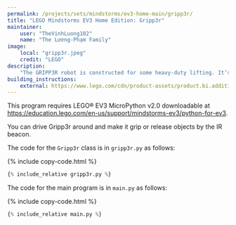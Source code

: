 ```yaml
---
permalink: /projects/sets/mindstorms/ev3-home-main/gripp3r/
title: "LEGO Mindstorms EV3 Home Edition: Gripp3r"
maintainer:
    user: "TheVinhLuong102"
    name: "The Lương-Phạm Family"
image:
    local: "gripp3r.jpeg"
    credit: "LEGO"
description:
    "The GRIPP3R robot is constructed for some heavy-duty lifting. It’s got the muscle to grab and drop a can of soda with its powerful grasping grippers."
building_instructions:
    external: https://www.lego.com/cdn/product-assets/product.bi.additional.extra.pdf/31313_X_GRIPP3R.pdf
---
```



This program requires LEGO® EV3 MicroPython v2.0 downloadable at https://education.lego.com/en-us/support/mindstorms-ev3/python-for-ev3.

You can drive Gripp3r around and make it grip or release objects by the IR beacon.

The code for the `Gripp3r` class is in `gripp3r.py` as follows:

{% include copy-code.html %}
```python
{% include_relative gripp3r.py %}
```

The code for the main program is in `main.py` as follows:

{% include copy-code.html %}
```python
{% include_relative main.py %}
```
